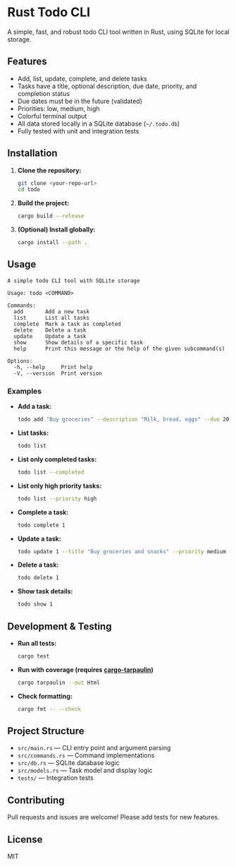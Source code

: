 # Rust Todo CLI

A simple, fast, and robust todo CLI tool written in Rust, using SQLite for local storage.

## Features

- Add, list, update, complete, and delete tasks
- Tasks have a title, optional description, due date, priority, and completion status
- Due dates must be in the future (validated)
- Priorities: low, medium, high
- Colorful terminal output
- All data stored locally in a SQLite database (`~/.todo.db`)
- Fully tested with unit and integration tests

## Installation

1. **Clone the repository:**
   ```sh
   git clone <your-repo-url>
   cd todo
   ```
2. **Build the project:**
   ```sh
   cargo build --release
   ```
3. **(Optional) Install globally:**
   ```sh
   cargo install --path .
   ```

## Usage

```
A simple todo CLI tool with SQLite storage

Usage: todo <COMMAND>

Commands:
  add       Add a new task
  list      List all tasks
  complete  Mark a task as completed
  delete    Delete a task
  update    Update a task
  show      Show details of a specific task
  help      Print this message or the help of the given subcommand(s)

Options:
  -h, --help     Print help
  -V, --version  Print version
```

### Examples

- **Add a task:**
  ```sh
  todo add "Buy groceries" --description "Milk, bread, eggs" --due 2024-12-31 --priority high
  ```
- **List tasks:**
  ```sh
  todo list
  ```
- **List only completed tasks:**
  ```sh
  todo list --completed
  ```
- **List only high priority tasks:**
  ```sh
  todo list --priority high
  ```
- **Complete a task:**
  ```sh
  todo complete 1
  ```
- **Update a task:**
  ```sh
  todo update 1 --title "Buy groceries and snacks" --priority medium
  ```
- **Delete a task:**
  ```sh
  todo delete 1
  ```
- **Show task details:**
  ```sh
  todo show 1
  ```

## Development & Testing

- **Run all tests:**
  ```sh
  cargo test
  ```
- **Run with coverage (requires [cargo-tarpaulin](https://github.com/xd009642/tarpaulin))**
  ```sh
  cargo tarpaulin --out Html
  ```
- **Check formatting:**
  ```sh
  cargo fmt -- --check
  ```

## Project Structure

- `src/main.rs` — CLI entry point and argument parsing
- `src/commands.rs` — Command implementations
- `src/db.rs` — SQLite database logic
- `src/models.rs` — Task model and display logic
- `tests/` — Integration tests

## Contributing

Pull requests and issues are welcome! Please add tests for new features.

## License

MIT
